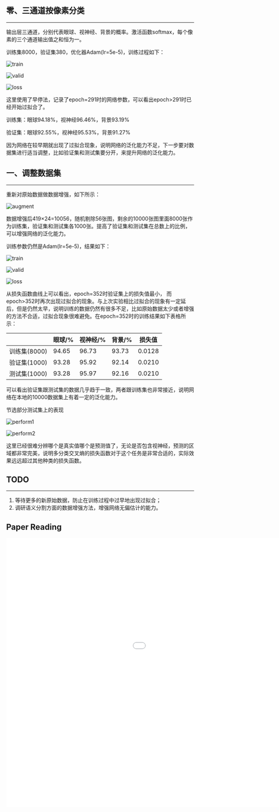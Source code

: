 ## 零、三通道按像素分类

------

输出层三通道，分别代表眼球、视神经、背景的概率。激活函数softmax，每个像素的三个通道输出值之和恒为一。

训练集8000，验证集380，优化器Adam(lr=5e-5)，训练过程如下：

![train](<https://raw.githubusercontent.com/taotie144/ImgStore/master/temp5/1.png>)

![valid](<https://raw.githubusercontent.com/taotie144/ImgStore/master/temp5/2.png>)

![loss](<https://raw.githubusercontent.com/taotie144/ImgStore/master/temp5/3.png>)

这里使用了早停法，记录了epoch=291时的网络参数，可以看出epoch>291时已经开始过拟合了。

训练集：眼球94.18%，视神经96.46%，背景93.19%

验证集：眼球92.55%，视神经95.53%，背景91.27%

因为网络在较早期就出现了过拟合现象，说明网络的泛化能力不足，下一步要对数据集进行适当调整，比如验证集和测试集要分开，来提升网络的泛化能力。

## 一、调整数据集

------

重新对原始数据做数据增强，如下所示：

![augment](<https://raw.githubusercontent.com/taotie144/ImgStore/master/temp5/4.png>)

数据增强后419×24=10056，随机剔除56张图，剩余的10000张图里面8000张作为训练集，验证集和测试集各1000张。提高了验证集和测试集在总数上的比例，可以增强网络的泛化能力。

训练参数仍然是Adam(lr=5e-5)，结果如下：

![train](https://raw.githubusercontent.com/taotie144/ImgStore/master/temp5/5.png)

![valid](https://raw.githubusercontent.com/taotie144/ImgStore/master/temp5/6.png)

![loss](https://raw.githubusercontent.com/taotie144/ImgStore/master/temp5/7.png)

从损失函数曲线上可以看出，epoch=352时验证集上的损失值最小， 而epoch>352时再次出现过拟合的现象。与上次实验相比过拟合的现象有一定延后，但是仍然太早，说明训练的数据仍然有很多不足，比如原始数据太少或者增强的方法不合适，过拟合现象很难避免。在epoch=352时的训练结果如下表格所示：

|              | 眼球/% | 视神经/% | 背景/% | 损失值 |
| ------------ | ------ | -------- | ------ | ------ |
| 训练集(8000) | 94.65  | 96.73    | 93.73  | 0.0128 |
| 验证集(1000) | 93.28  | 95.92    | 92.14  | 0.0210 |
| 测试集(1000) | 93.28  | 95.97    | 92.16  | 0.0210 |

可以看出验证集跟测试集的数据几乎趋于一致，两者跟训练集也非常接近，说明网络在本地的10000数据集上有着一定的泛化能力。

节选部分测试集上的表现

![perform1](<https://raw.githubusercontent.com/taotie144/ImgStore/master/temp5/8.png>)

![perform2](<https://raw.githubusercontent.com/taotie144/ImgStore/master/temp5/9.png>)

这里已经很难分辨哪个是真实值哪个是预测值了，无论是否包含视神经，预测的区域都非常完美，说明多分类交叉熵的损失函数对于这个任务是非常合适的，实际效果远远超过其他种类的损失函数。

## TODO

------

1. 等待更多的新原始数据，防止在训练过程中过早地出现过拟合；
2. 调研语义分割方面的数据增强方法，增强网络无偏估计的能力。

## Paper Reading

<iframe src="//slides.com/taotie144/deck/embed?style=dark" width="1280" height="720" scrolling="no" frameborder="0" webkitallowfullscreen mozallowfullscreen allowfullscreen></iframe>
